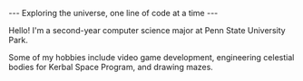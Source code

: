 --- Exploring the universe, one line of code at a time ---

Hello! I'm a second-year computer science major at Penn State University Park.

Some of my hobbies include video game development, engineering celestial bodies for Kerbal Space Program, and drawing mazes.
<!---
WyattPetula/WyattPetula is a ✨ special ✨ repository because its `README.md` (this file) appears on your GitHub profile.
You can click the Preview link to take a look at your changes.
--->
